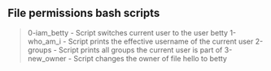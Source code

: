 ## File permissions bash scripts
> 0-iam_betty - Script switches current user to the user betty
> 1-who_am_i - Script prints the effective username of the current user
> 2-groups - Script prints all groups the current user is part of
> 3-new_owner - Script changes the owner of file hello to betty
>  
